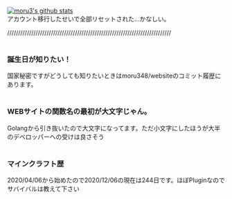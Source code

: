 [![moru3's github stats](https://github-readme-stats.vercel.app/api?username=moru348)](https://github.com/anuraghazra/github-readme-stats)<br>
アカウント移行したせいで全部リセットされた...かなしい。

///////////////////////////////////////////////////////////////////////////<br><br>
### 誕生日が知りたい！<br>
国家秘密ですがどうしても知りたいときはmoru348/websiteのコミット履歴にあります。<br>
<br>
### WEBサイトの関数名の最初が大文字じゃん。<br>
Golangから引き抜いたので大文字になってます。ただ小文字にしたほうが大半のデベロッパーへの受けは良さそう<br>
<br>
### マインクラフト歴<br>
2020/04/06から始めたので2020/12/06の現在は244日です。ほぼPluginなのでサバイバルは教えて下さい<br>
